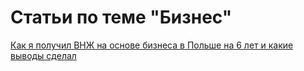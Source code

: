 # Статьи по теме "Бизнес"

[Как я получил ВНЖ на основе бизнеса в Польше на 6 лет и какие выводы сделал](https://ain.ua/2017/08/22/vmzh-v-polshe)  